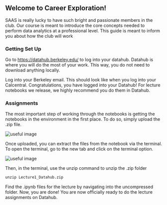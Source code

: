 ## Welcome to Career Exploration!

SAAS is really lucky to have such bright and passionate members in the club. Our course is meant to introduce the core concepts needed to perform data analytics at a professional level. This guide is meant to inform you about how the club will work 

### Getting Set Up

Go to https://datahub.berkeley.edu/ to log into your datahub. Datahub is where you will do the most of your work. This way, you do not need to download anything locally. 

Log into your Berkeley email. This should look like when you log into your Calcentral. Congratulations, you have logged into your Datahub! For lecture notebooks we release, we highly recommend you do them in Datahub.

### Assignments

The most important step of working through the notebooks is getting the notebooks in the environment in the first place. To do so, simply upload the .zip file.  


![useful image]({{site.url}}/upload.PNG)

Once uploaded, you can extract the files from the notebook via the terminal. To open the terminal, go to the new tab and click on the terminal option.

![useful image]({{site.url}}/terminal.PNG)

Then, in the terminal, use the unzip command to unzip the .zip folder

```markdown
unzip Lecture1_Datahub.zip
```

Find the .ipynb files for the lecture by navigating into the uncompressed folder. Now, you are done! You are now officially ready to do the lecture assignments on Datahub.  
